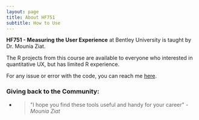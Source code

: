```yaml
---
layout: page
title: About HF751
subtitle: How to Use
---
```


<p class="about-text">
<span class="fa fa-briefcase about-icon"></span>
  <strong>HF751 - Measuring the User Experience</strong> at Bentley University is taught by Dr. Mounia Ziat.
</p>

<p class="about-text">
<span class="fa fa-code about-icon"></span>
The R projects from this course are available to everyone who interested in quantitative UX, but has limited R experience. 
</p>

<p class="about-text">
<span class="fa fa-envelope about-icon"></span>
For any issue or error with the code, you can reach me <a target="_blank" href="">here</a>.
</p>

### Giving back to the Community:

- > "I hope you find these tools useful and handy for your career" 
  > \- _Mounia Ziat_

